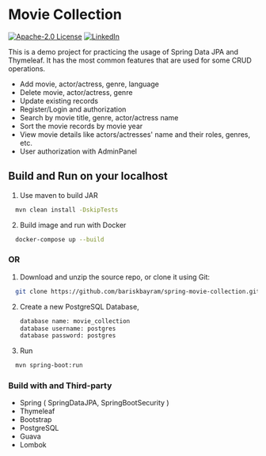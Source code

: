 # Movie Collection

[![Apache-2.0 License][license-shield]][license-url]
[![LinkedIn][linkedin-shield]][linkedin-url]

This is a demo project for practicing the usage of Spring Data JPA and Thymeleaf. It has the most common features that are used for some CRUD operations.

* Add movie, actor/actress, genre, language
* Delete movie, actor/actress, genre
* Update existing records
* Register/Login and authorization
* Search by movie title, genre, actor/actress name
* Sort the movie records by movie year
* View movie details like actors/actresses' name and their roles, genres, etc.
* User authorization with AdminPanel


## Build and Run on your localhost

1. Use maven to build JAR
  ```sh
    mvn clean install -DskipTests
  ``` 
2. Build image and run with Docker
  ```sh
    docker-compose up --build
  ```
  
 ### OR

1. Download and unzip the source repo, or clone it using Git:
  ```sh
    git clone https://github.com/bariskbayram/spring-movie-collection.git
   ```
2. Create a new PostgreSQL Database,
   ```sh
   database name: movie_collection
   database username: postgres
   database password: postgres
   ```  
3. Run 
  ```sh 
    mvn spring-boot:run
  ```

### Build with and Third-party

* Spring ( SpringDataJPA, SpringBootSecurity )
* Thymeleaf
* Bootstrap
* PostgreSQL
* Guava
* Lombok

[linkedin-shield]: https://img.shields.io/static/v1?label=LINKEDIN&message=BKB&color=<COLOR>
[linkedin-url]: https://www.linkedin.com/in/bariskbayram/
[license-shield]: https://img.shields.io/static/v1?label=LICENCE&message=Apache-2.0&color=<COLOR>
[license-url]: https://github.com/bariskbayram/spring-movie-collection/blob/master/LICENSE
